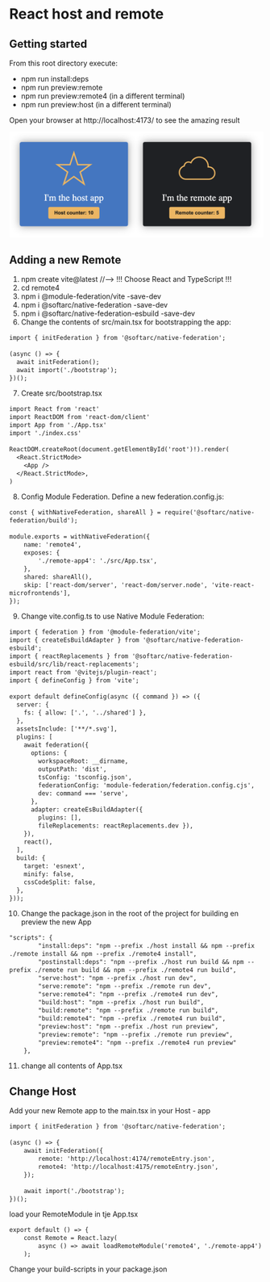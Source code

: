 # React host and remote

## Getting started

From this root directory execute:

- npm run install:deps
- npm run preview:remote
- npm run preview:remote4 (in a different terminal)
- npm run preview:host (in a different terminal)

Open your browser at http://localhost:4173/ to see the amazing result

![screenshot](docs/screenshot.png)


## Adding a new Remote

1. npm create vite@latest     //-->  !!! Choose React and TypeScript !!!
2. cd remote4
3. npm i @module-federation/vite  -save-dev
4. npm i @softarc/native-federation -save-dev
5. npm i @softarc/native-federation-esbuild -save-dev
6. Change the contents of src/main.tsx for bootstrapping the app:

~~~
import { initFederation } from '@softarc/native-federation';

(async () => {
  await initFederation();
  await import('./bootstrap');
})();
~~~


7. Create src/bootstrap.tsx
~~~
import React from 'react'
import ReactDOM from 'react-dom/client'
import App from './App.tsx'
import './index.css'

ReactDOM.createRoot(document.getElementById('root')!).render(
  <React.StrictMode>
    <App />
  </React.StrictMode>,
)
~~~

8. Config Module Federation. Define a new federation.config.js:
~~~
const { withNativeFederation, shareAll } = require('@softarc/native-federation/build');

module.exports = withNativeFederation({
	name: 'remote4',
	exposes: {
		'./remote-app4': './src/App.tsx',
	},
	shared: shareAll(),
	skip: ['react-dom/server', 'react-dom/server.node', 'vite-react-microfrontends'],
});
~~~

9. Change vite.config.ts to use Native Module Federation:

~~~
import { federation } from '@module-federation/vite';
import { createEsBuildAdapter } from '@softarc/native-federation-esbuild';
import { reactReplacements } from '@softarc/native-federation-esbuild/src/lib/react-replacements';
import react from '@vitejs/plugin-react';
import { defineConfig } from 'vite';

export default defineConfig(async ({ command }) => ({
  server: {
    fs: { allow: ['.', '../shared'] },
  },
  assetsInclude: ['**/*.svg'],
  plugins: [
    await federation({
      options: {
        workspaceRoot: __dirname,
        outputPath: 'dist',
        tsConfig: 'tsconfig.json',
        federationConfig: 'module-federation/federation.config.cjs',
        dev: command === 'serve',
      },
      adapter: createEsBuildAdapter({ 
        plugins: [],
        fileReplacements: reactReplacements.dev }),
    }),
    react(),
  ],
  build: {
    target: 'esnext',
    minify: false,
    cssCodeSplit: false,
  },
}));
~~~

10. Change the package.json in the root of the project for building en preview the new App

~~~
"scripts": {
		"install:deps": "npm --prefix ./host install && npm --prefix ./remote install && npm --prefix ./remote4 install",
		"postinstall:deps": "npm --prefix ./host run build && npm --prefix ./remote run build && npm --prefix ./remote4 run build",
		"serve:host": "npm --prefix ./host run dev",
		"serve:remote": "npm --prefix ./remote run dev",
		"serve:remote4": "npm --prefix ./remote4 run dev",
		"build:host": "npm --prefix ./host run build",
		"build:remote": "npm --prefix ./remote run build",
		"build:remote4": "npm --prefix ./remote4 run build",
		"preview:host": "npm --prefix ./host run preview",
		"preview:remote": "npm --prefix ./remote run preview",
		"preview:remote4": "npm --prefix ./remote4 run preview"
	},
~~~


11. change all contents of App.tsx


## Change Host

Add your new Remote app to the main.tsx in your Host - app

~~~
import { initFederation } from '@softarc/native-federation';

(async () => {
	await initFederation({
		remote: 'http://localhost:4174/remoteEntry.json',
		remote4: 'http://localhost:4175/remoteEntry.json',
	});

	await import('./bootstrap');
})();
~~~

load your RemoteModule in tje App.tsx

~~~
export default () => {
	const Remote = React.lazy(
		async () => await loadRemoteModule('remote4', './remote-app4')
	);

~~~

Change your build-scripts in your package.json

